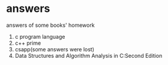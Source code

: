 # answers
answers of some books' homework
1. c program language
2. c++ prime
3. csapp(some answers were lost)
4. Data Structures and Algorithm Analysis in C:Second Edition
